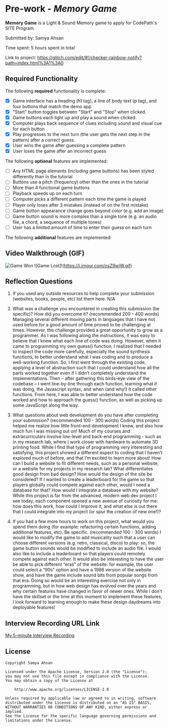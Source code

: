 # Pre-work - *Memory Game*

**Memory Game** is a Light & Sound Memory game to apply for CodePath's SITE Program. 

Submitted by: Samya Ahsan

Time spent: 5 hours spent in total

Link to project: https://glitch.com/edit/#!/checker-rainbow-notify?path=index.html%3A1%3A0

## Required Functionality

The following **required** functionality is complete:

* [X] Game interface has a heading (h1 tag), a line of body text (p tag), and four buttons that match the demo app
* [X] "Start" button toggles between "Start" and "Stop" when clicked. 
* [X] Game buttons each light up and play a sound when clicked. 
* [X] Computer plays back sequence of clues including sound and visual cue for each button
* [X] Play progresses to the next turn (the user gets the next step in the pattern) after a correct guess. 
* [X] User wins the game after guessing a complete pattern
* [X] User loses the game after an incorrect guess

The following **optional** features are implemented:

* [ ] Any HTML page elements (including game buttons) has been styled differently than in the tutorial
* [ ] Buttons use a pitch (frequency) other than the ones in the tutorial
* [ ] More than 4 functional game buttons
* [ ] Playback speeds up on each turn
* [ ] Computer picks a different pattern each time the game is played
* [ ] Player only loses after 3 mistakes (instead of on the first mistake)
* [ ] Game button appearance change goes beyond color (e.g. add an image)
* [ ] Game button sound is more complex than a single tone (e.g. an audio file, a chord, a sequence of multiple tones)
* [ ] User has a limited amount of time to enter their guess on each turn

The following **additional** features are implemented:

## Video Walkthrough (GIF)

![Game Won](https://i.imgur.com/FyxAvMl.gif)
![Game Lost]!(https://i.imgur.com/osZ9wjW.gif)

## Reflection Questions
1. If you used any outside resources to help complete your submission (websites, books, people, etc) list them here. 
N/A

2. What was a challenge you encountered in creating this submission (be specific)? How did you overcome it? (recommended 200 - 400 words)
Managing several different moving parts in languages that I have not used before for a good amount of time proved to be challenging at times. However, the challenge provided a great opportunity to grow as a programmer. As I was following along the instructions, it was easy to believe that I knew what each line of code was doing. However, when it came to programming my own guess() function, I realized that I needed to inspect the code more carefully, especially the sound synthesis functions, to better understand what I was coding and to produce a well-working function. So, I first went through the existing code, applying a level of abstraction such that I could understand how all the parts worked together even if I didn’t completely understand the implementations. Then – after gathering this birds-eye view of the codebase – I went line-by-line through each function, learning what it was doing, the Javascript syntax, and when (and why!) it called other functions. From here, I was able to better understand how the code worked and how to approach the guess() function, as well as picking up some JavaScript along the way. 

3. What questions about web development do you have after completing your submission? (recommended 100 - 300 words) 
Coding this project helped me realize how little front-end development I knew, and also how much fun I was missing out on! Much of my courses and extracurriculars involve low-level and back-end programming - such as in my research lab, where I work closer with hardware to automate 3D printing food. While I find that type of programming very interesting and satisfying, this project showed a different aspect to coding that I haven’t explored much of before, and that I’m excited to learn more about! How can I build a website to fit different needs, such as a personal website, or a website for my projects in my research lab? What differentiates good design from bad design? How would the design of the site be considered? If I wanted to create a leaderboard for the game so that players globally could compete against each other, would I need a database for that? How would I integrate a database with my website? While this project is far from the advanced, modern web dev project I see today, each component opened a new avenue of curiosity for me: how does this work, how could I improve it, and what else is out there that I could integrate into my project (or spur the creation of new one!)? 

4. If you had a few more hours to work on this project, what would you spend them doing (for example: refactoring certain functions, adding additional features, etc). Be specific. (recommended 100 - 300 words) 
I would like to modify the game to add musicality such that a user can choose different versions (e.g. retro, classical, disco) to play: so, the game button sounds would be modified to include an audio file. I would also like to include a leaderboard so that players could remotely compete against each other. It would also be interesting to have the user be able to pick different “eras” of the website: for example, the user could select a “90s” option and have a 1998 version of the website show, and have the game include sound bits from popular songs from that era. Doing so would be an interesting exercise not only in programming, but in how web design has evolved over the years and why certain features have changed in favor of newer ones. While I don’t have the skillset or the time at this moment to implement these features, I look forward to learning enough to make these design daydreams into deployable features!


## Interview Recording URL Link

[My 5-minute Interview Recording](https://www.dropbox.com/s/udfomwluszodo76/video5759334051.mp4?dl=0)


## License

    Copyright Samya Ahsan

    Licensed under the Apache License, Version 2.0 (the "License");
    you may not use this file except in compliance with the License.
    You may obtain a copy of the License at

        http://www.apache.org/licenses/LICENSE-2.0

    Unless required by applicable law or agreed to in writing, software
    distributed under the License is distributed on an "AS IS" BASIS,
    WITHOUT WARRANTIES OR CONDITIONS OF ANY KIND, either express or implied.
    See the License for the specific language governing permissions and
    limitations under the License.
